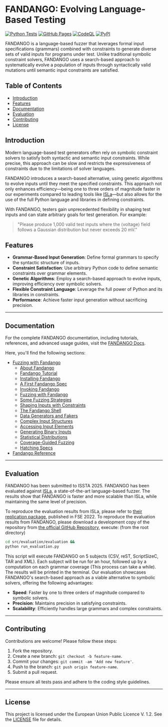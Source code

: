 # FANDANGO: Evolving Language-Based Testing

[![Python Tests](https://github.com/fandango-fuzzer/fandango/actions/workflows/python-tests.yml/badge.svg)](https://github.com/fandango-fuzzer/fandango/actions/workflows/python-tests.yml)
[![GitHub Pages](https://github.com/fandango-fuzzer/fandango/actions/workflows/deploy-book.yml/badge.svg)](https://github.com/fandango-fuzzer/fandango/actions/workflows/deploy-book.yml)
[![CodeQL](https://github.com/fandango-fuzzer/fandango/actions/workflows/github-code-scanning/codeql/badge.svg)](https://github.com/fandango-fuzzer/fandango/actions/workflows/github-code-scanning/codeql)
[![PyPI](https://github.com/fandango-fuzzer/fandango/actions/workflows/deploy-pypi.yml/badge.svg)](https://github.com/fandango-fuzzer/fandango/actions/workflows/deploy-pypi.yml)


FANDANGO is a language-based fuzzer that leverages formal input specifications (grammars) combined with constraints to generate diverse sets of valid inputs for programs under test. Unlike traditional symbolic constraint solvers, FANDANGO uses a search-based approach to systematically evolve a population of inputs through syntactically valid mutations until semantic input constraints are satisfied.

## Table of Contents

- [Introduction](#introduction)
- [Features](#features)
- [Documentation](#documentation)
- [Evaluation](#evaluation)
- [Contributing](#contributing)
- [License](#license)

## Introduction

Modern language-based test generators often rely on symbolic constraint solvers to satisfy both syntactic and semantic input constraints. While precise, this approach can be slow and restricts the expressiveness of constraints due to the limitations of solver languages.

FANDANGO introduces a search-based alternative, using genetic algorithms to evolve inputs until they meet the specified constraints. This approach not only enhances efficiency—being one to three orders of magnitude faster in our experiments compared to leading tools like [ISLa](https://github.com/rindPHI/isla/tree/ESEC_FSE_22)—but also allows for the use of the full Python language and libraries in defining constraints.

With FANDANGO, testers gain unprecedented flexibility in shaping test inputs and can state arbitrary goals for test generation. For example:

> "Please produce 1,000 valid test inputs where the ⟨voltage⟩ field follows a Gaussian distribution but never exceeds 20 mV."

## Features

- **Grammar-Based Input Generation**: Define formal grammars to specify the syntactic structure of inputs.
- **Constraint Satisfaction**: Use arbitrary Python code to define semantic constraints over grammar elements.
- **Genetic Algorithms**: Employ a search-based approach to evolve inputs, improving efficiency over symbolic solvers.
- **Flexible Constraint Language**: Leverage the full power of Python and its libraries in constraints.
- **Performance**: Achieve faster input generation without sacrificing precision.

---

## Documentation

For the complete FANDANGO documentation, including tutorials, references, and advanced usage guides, visit the [FANDANGO Docs](https://fandango-fuzzer.github.io/fandango/Intro.html).

Here, you'll find the following sections:

   - [Fuzzing with Fandango](https://fandango-fuzzer.github.io/fandango/Intro.html)
       - [About Fandango](https://fandango-fuzzer.github.io/fandango/About.html)
       - [Fandango Tutorial](https://fandango-fuzzer.github.io/fandango/Tutorial.html)
       - [Installing Fandango](https://fandango-fuzzer.github.io/fandango/Installing.html)
       - [A First Fandango Spec](https://fandango-fuzzer.github.io/fandango/FirstSpec.html)
       - [Invoking Fandango](https://fandango-fuzzer.github.io/fandango/Invoking.html)
       - [Fuzzing with Fandango](https://fandango-fuzzer.github.io/fandango/Fuzzing.html)
       - [Some Fuzzing Strategies](https://fandango-fuzzer.github.io/fandango/Strategies.html)
       - [Shaping Inputs with Constraints](https://fandango-fuzzer.github.io/fandango/Constraints.html)
       - [The Fandango Shell](https://fandango-fuzzer.github.io/fandango/Shell.html)
       - [Data Generators and Fakers](https://fandango-fuzzer.github.io/fandango/Generators.html)
       - [Complex Input Structures](https://fandango-fuzzer.github.io/fandango/Recursive.html)
       - [Accessing Input Elements](https://fandango-fuzzer.github.io/fandango/Paths.html)
       - [Generating Binary Inputs](https://fandango-fuzzer.github.io/fandango/Binary.html)
       - [Statistical Distributions](https://fandango-fuzzer.github.io/fandango/Distributions.html)
       - [Coverage-Guided Fuzzing](https://fandango-fuzzer.github.io/fandango/Whitebox.html)
       - [Hatching Specs](https://fandango-fuzzer.github.io/fandango/Hatching.html)
   - [Fandango Reference](https://fandango-fuzzer.github.io/fandango/Reference.html)

---

## Evaluation

FANDANGO has been submitted to ISSTA 2025. FANDANGO has been evaluated against [ISLa](https://github.com/rindPHI/isla/tree/ESEC_FSE_22), a state-of-the-art language-based fuzzer. The results show that FANDANGO is faster and more scalable than ISLa, while maintaining the same level of precision.

To reproduce the evaluation results from ISLa, please refer to [their replication package](https://dl.acm.org/do/10.1145/3554336/full/), published in FSE 2022.
To reproduce the evaluation results from FANDANGO, please download a development copy of the repository from [the official GitHub Repository](https://github.com/fandango-fuzzer/fandango), execute: (from the root directory)

```bash
cd src/evaluation/evaluation &&
python run_evaluation.py
```

This script will execute FANDANGO on 5 subjects (CSV, reST, ScriptSizeC, TAR and XML). Each subject will be run for an hour, followed up by a computation on each grammar coverage (This process can take a while). The results will be printed in the terminal. Our evaluation showcases FANDANGO's search-based approach as a viable alternative to symbolic solvers, offering the following advantages:

- **Speed**: Faster by one to three orders of magnitude compared to symbolic solvers.
- **Precision**: Maintains precision in satisfying constraints.
- **Scalability**: Efficiently handles large grammars and complex constraints.

---

## Contributing

Contributions are welcome! Please follow these steps:

1. Fork the repository.
2. Create a new branch: `git checkout -b feature-name`.
3. Commit your changes: `git commit -am 'Add new feature'`.
4. Push to the branch: `git push origin feature-name`.
5. Submit a pull request.

Please ensure all tests pass and adhere to the coding style guidelines.

---

## License

This project is licensed under the European Union Public Licence V. 1.2. See the [LICENSE](https://github.com/fandango-fuzzer/fandango/blob/main/LICENSE.md) file for details.